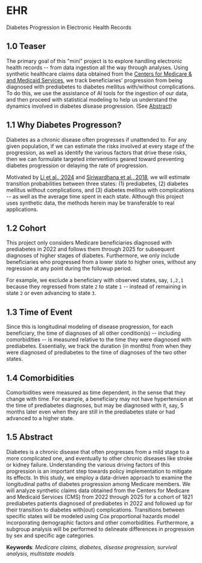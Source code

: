 # EHR
Diabetes Progression in Electronic Health Records


## 1.0 Teaser
The primary goal of this "mini" project is to explore handling electronic health records -- from data ingestion
all the way through analyses. Using synthetic healthcare claims data obtained from the 
[Centers for Medicare & and Medicaid Services](https://data.cms.gov/collection/synthetic-medicare-enrollment-fee-for-service-claims-and-prescription-drug-event), 
we track beneficiaries' progression from being diagnosed with prediabetes to diabetes mellitus with/without complications. 
To do this, we use the assistance of AI tools for the ingestion of our data, and then proceed with statistical 
modeling to help us understand the dynamics involved in diabetes disease progression. (See [Abstract](#1.5-abstract))


## 1.1 Why Diabetes Progresson?
Diabetes as a chronic disease often progresses if unattended to. For any given population, if we can estimate the
risks involved at every stage of the progression, as well as identify the various factors that drive these risks,
then we can formulate targeted interventions geared toward preventing diabetes progression or delaying the rate 
of progression. 

Motivated by [Li et al., 2024](https://pubmed.ncbi.nlm.nih.gov/39345707/) and 
[Siriwardhana et al., 2018](https://pubmed.ncbi.nlm.nih.gov/29914451/), we will estimate transition probabilities 
between three states: (1) prediabetes, (2) diabetes mellitus without complications, and (3) diabetes mellitus with
complications -- as well as the average time spent in each state. Although this project uses synthetic data, 
the methods herein may be transferable to real applications.


## 1.2 Cohort
This project only considers Medicare beneficiaries diagnosed with prediabetes in 2022 and follows them through 
2025 for subsequent diagnoses of higher stages of diabetes. Furthermore, we only include beneficiaries who 
progressed from a lower state to higher ones, without any regression at any point during the followup period.

For example, we exclude a beneficiary with observed states, say, `1,2,1` because they regressed from state `2` to 
state `1` -- instead of remaining in state `2` or even advancing to state `3`. 


## 1.3 Time of Event
Since this is longitudinal modeling of disease progression, for each beneficiary, the time of diagnoses of 
all other condition(s) -- including comorbidities -- is measured relative to the time they were diagnosed with 
prediabetes. Essentially, we track the duration (in months) from when they were diagnosed of prediabetes to the 
time of diagnoses of the two other states.


## 1.4 Comorbidities
Comorbidities were measured as time dependent, in the sense that they change with time. For example,
a beneficiary may not have hypertension at the time of prediabetes diagnoses, but may be diagnosed with it,
say, 5 months later even when they are still in the prediabetes state or had advanced to a higher state.


## 1.5 Abstract
Diabetes is a chronic disease that often progresses from a mild stage to a more complicated one, and eventually 
to other chronic diseases like stroke or kidney failure. Understanding the various driving factors of this 
progression is an important step towards policy implementation to mitigate its effects. In this study, we employ a 
data-driven approach to examine the longitudinal paths of diabetes progression among Medicare members. We will 
analyze synthetic claims data obtained from the Centers for Medicare and Medicaid Services (CMS) from 2022 
through 2025 for a cohort of 1821 prediabetes patients diagnosed of prediabetes in 2022 and followed up for their 
transition to diabetes with(out) complications. Transitions between specific states will be modeled using 
Cox proportional hazards model incorporating demographic factors and other comorbidities. Furthermore, a subgroup 
analysis will be performed to delineate differences in progression by sex and specific age categories.

**Keywords**: *Medicare claims, diabetes, disease progression, survival analysis, multistate models*


